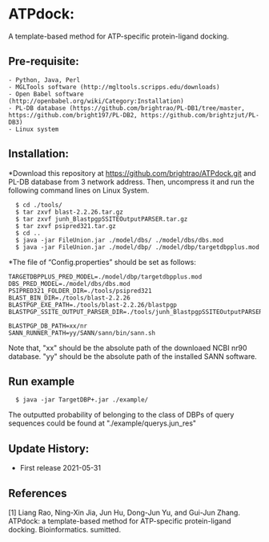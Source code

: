 # ATPdock: 
A template-based method for ATP-specific protein-ligand docking.

## Pre-requisite:
    - Python, Java, Perl
    - MGLTools software (http://mgltools.scripps.edu/downloads)
    - Open Babel software (http://openbabel.org/wiki/Category:Installation)
    - PL-DB database (https://github.com/brightrao/PL-DB1/tree/master, https://github.com/bright197/PL-DB2, https://github.com/brightzjut/PL-DB3)
    - Linux system

## Installation:

*Download this repository at https://github.com/brightrao/ATPdock.git and PL-DB database from 3 network address. Then, uncompress it and run the following command lines on Linux System.
~~~
  $ cd ./tools/
  $ tar zxvf blast-2.2.26.tar.gz
  $ tar zxvf junh_BlastpgpSSITEOutputPARSER.tar.gz
  $ tar zxvf psipred321.tar.gz
  $ cd ..
  $ java -jar FileUnion.jar ./model/dbs/ ./model/dbs/dbs.mod
  $ java -jar FileUnion.jar ./model/dbp/ ./model/dbp/targetdbpplus.mod
~~~

*The file of “Config.properties” should be set as follows:
~~~
TARGETDBPPLUS_PRED_MODEL=./model/dbp/targetdbpplus.mod
DBS_PRED_MODEL=./model/dbs/dbs.mod
PSIPRED321_FOLDER_DIR=./tools/psipred321
BLAST_BIN_DIR=./tools/blast-2.2.26
BLASTPGP_EXE_PATH=./tools/blast-2.2.26/blastpgp
BLASTPGP_SSITE_OUTPUT_PARSER_DIR=./tools/junh_BlastpgpSSITEOutputPARSER

BLASTPGP_DB_PATH=xx/nr
SANN_RUNNER_PATH=yy/SANN/sann/bin/sann.sh
~~~

Note that, "xx" should be the absolute path of the downloaed NCBI nr90 database. "yy" should be the absolute path of the installed SANN software.

## Run example
~~~
  $ java -jar TargetDBP+.jar ./example/
~~~
The outputted probability of belonging to the class of DBPs of query sequences could be found at "./example/querys.jun_res"

## Update History:

- First release 2021-05-31

## References

[1] Liang Rao, Ning-Xin Jia, Jun Hu, Dong-Jun Yu, and Gui-Jun Zhang. ATPdock: a template-based method for ATP-specific protein-ligand docking. Bioinformatics. sumitted.

